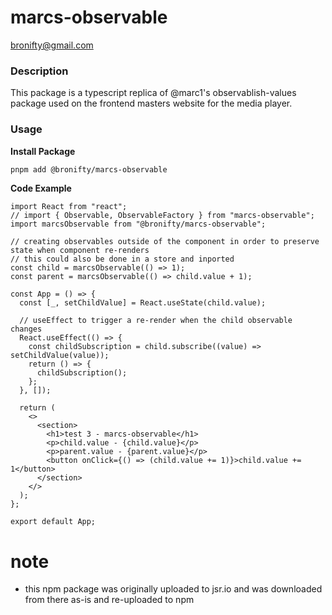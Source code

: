 # marcs-observable

bronifty@gmail.com

### Description

This package is a typescript replica of @marc1's observablish-values package used on the frontend masters website for the media player.

### Usage

**Install Package**

```sh
pnpm add @bronifty/marcs-observable
```

**Code Example**

```tsx
import React from "react";
// import { Observable, ObservableFactory } from "marcs-observable";
import marcsObservable from "@bronifty/marcs-observable";

// creating observables outside of the component in order to preserve state when component re-renders
// this could also be done in a store and inported
const child = marcsObservable(() => 1);
const parent = marcsObservable(() => child.value + 1);

const App = () => {
  const [_, setChildValue] = React.useState(child.value);

  // useEffect to trigger a re-render when the child observable changes
  React.useEffect(() => {
    const childSubscription = child.subscribe((value) => setChildValue(value));
    return () => {
      childSubscription();
    };
  }, []);

  return (
    <>
      <section>
        <h1>test 3 - marcs-observable</h1>
        <p>child.value - {child.value}</p>
        <p>parent.value - {parent.value}</p>
        <button onClick={() => (child.value += 1)}>child.value += 1</button>
      </section>
    </>
  );
};

export default App;
```

# note

- this npm package was originally uploaded to jsr.io and was downloaded from there as-is and re-uploaded to npm
